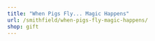 ```yaml
---
title: "When Pigs Fly... Magic Happens"
url: /smithfield/when-pigs-fly-magic-happens/
shop: gift
---
```

